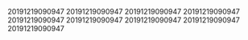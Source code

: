 20191219090947
20191219090947
20191219090947
20191219090947
20191219090947
20191219090947
20191219090947
20191219090947
20191219090947
